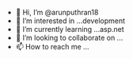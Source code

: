 - 👋 Hi, I’m @arunputhran18
- 👀 I’m interested in ...development
- 🌱 I’m currently learning ...asp.net  
- 💞️ I’m looking to collaborate on ...
- 📫 How to reach me ...

<!---
arunputhran18/arunputhran18 is a ✨ special ✨ repository because its `README.md` (this file) appears on your GitHub profile.
You can click the Preview link to take a look at your changes.
--->
